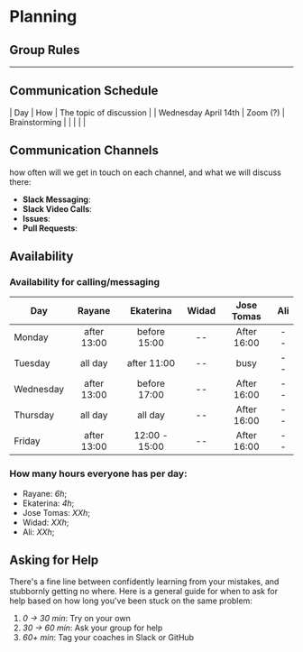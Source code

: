 # Planning

## Group Rules

---

## Communication Schedule

| Day | How | The topic of discussion |
| Wednesday April 14th | Zoom (?) | Brainstorming |
|     |     |                         |

## Communication Channels

how often will we get in touch on each channel, and what we will discuss there:

-  **Slack Messaging**:
-  **Slack Video Calls**:
-  **Issues**:
-  **Pull Requests**:

## Availability

### Availability for calling/messaging

| Day       |   Rayane    |   Ekaterina   |    Widad     | Jose Tomas  |        Ali         |
| --------- | :---------: | :-----------: | :---------: | :---------: | :-----------------: |
| Monday    | after 13:00 | before 15:00  | -- | After 16:00 | -- |
| Tuesday   |   all day   |  after 11:00  | -- |    busy     | -- |
| Wednesday | after 13:00 | before 17:00  | -- | After 16:00 |  -- |
| Thursday  |   all day   | all day | -- | After 16:00 | -- |
| Friday    | after 13:00 | 12:00 - 15:00 | -- | After 16:00 | -- |

### How many hours everyone has per day:

-  Rayane: _6h_;
-  Ekaterina: _4h_;
-  Jose Tomas: _ХХh_;
-  Widad: _ХХh_;
-  Ali: _ХХh_;

## Asking for Help

There's a fine line between confidently learning from your mistakes, and stubbornly getting no where. Here is a general guide for when to ask for help based on how long you've been stuck on the same problem:

1. _0 -> 30 min_: Try on your own
2. _30 -> 60 min_: Ask your group for help
3. _60+ min_: Tag your coaches in Slack or GitHub
